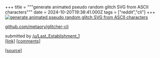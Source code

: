 +++
title = """generate animated pseudo random glitch SVG from ASCII characters"""
date = 2024-10-20T19:38:41.000Z
tags = ["reddit","cli"]
+++
[![generate animated pseudo random glitch SVG from ASCII characters](https://preview.redd.it/ul3wyo52syvd1.png?width=640&crop=smart&auto=webp&s=84ce15958c08ef4a6037f290e7de1ff9e479660a "generate animated pseudo random glitch SVG from ASCII characters")](https://www.reddit.com/r/commandline/comments/1g872s6/generate_animated_pseudo_random_glitch_svg_from/)

[github.com/metaory/glitcher-cli](https://github.com/metaory/glitcher-cli)

submitted by [/u/Last\_Establishment\_1](https://www.reddit.com/user/Last_Establishment_1)  
[\[link\]](https://i.redd.it/ul3wyo52syvd1.png) [\[comments\]](https://www.reddit.com/r/commandline/comments/1g872s6/generate_animated_pseudo_random_glitch_svg_from/)

[[source]](https://www.reddit.com/r/commandline/comments/1g872s6/generate_animated_pseudo_random_glitch_svg_from/)

